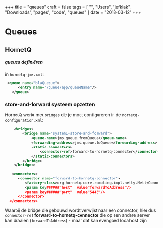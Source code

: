 +++
title = "queues"
draft = false
tags = [
    "",
    "Users",
    "jefklak",
    "Downloads",
    "pages",
    "code",
    "queues"
]
date = "2013-03-12"
+++
# Queues 

## HornetQ 

##### queues definiëren 

in `hornetq-jms.xml`: 

```xml
 <queue name="blaQuezue">
      <entry name="/queue/app/queueName"/>
   </queue>
```

### store-and-forward systeem opzetten 

HornetQ werkt met `bridges` die je moet configureren in de `hornetq-configuration.xml`:

```xml
	<bridges>   
		<bridge name="system1-store-and-forward">
			<queue-name>jms.queue.fromQueue</queue-name>
			<forwarding-address>jms.queue.toQueue</forwarding-address>
			<static-connectors>
				<connector-ref>forward-to-hornetq-connector</connector-ref>
			</static-connectors>     
		</bridge>    
  	</bridges>

   <connectors>
      <connector name="forward-to-hornetq-connector">
         <factory-class>org.hornetq.core.remoting.impl.netty.NettyConnectorFactory</factory-class>
         <param key######"host"  value"forwardToAddress"/>
         <param key######"port"  value"5445"/>
      </connector>
  </connectors>
```

Waarbij de bridge die gebouwd wordt verwijst naar een connector, hier dus `connector-ref` **forward-to-hornetq-connector** die op een andere server kan draaien (`forwardToAddress`) - maar dat kan evengoed localhost zijn. 